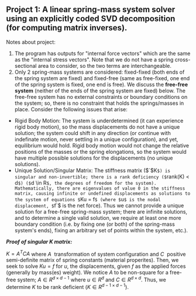 ## **Project 1**: A linear spring-mass system solver using an explicitly coded SVD decomposition (for computing matrix inverses).

Notes about project:
1. The program has outputs for "internal force vectors" which are the same as the "internal stress vectors". Note that we do not have a spring cross-sectional area to consider, so the two terms are interchangeable.
2. Only 2 spring-mass systems are considered: fixed-fixed (both ends of the spring system are fixed) and fixed-free (same as free-fixed, one end of the spring system is fixed, one end is free).
We discuss the **free-free system** (neither of the ends of the spring system are fixed) below.
The free-free system has no external constraints or boundary conditions on the system; so, there is no constraint that holds the springs/masses in place. Consider the following issues that arise:
* Rigid Body Motion: The system is underdetermined (it can experience rigid body motion), so the mass displacements do not have a unique solution; the system could shift in any direction (or continue with indefinate motion, never settling in a unique configuration), and yet, equilibrium would hold.
  Rigid body motion would not change the relative positions of the masses or the spring elongations, so the system would have multiple possible solutions for the displacements (no unique solutions).
* Unique Solution/Singular Matrix: The stiffness matrix ($`$K`$) is singular and non-invertible; there is a rank deficiency ($`rank(K) < d`$) ($`d \in R`$, the degrees of freedom for the system). Mathematically, there are eigenvalues of value 0 in the stiffness matrix, causing infinite or undefined displacements as solutions to the system of equations $`Ku = f`$ (where $`u`$ is the nodal displacement, $`f`$ is the net force).
Thus we cannot provide a unique solution for a free-free spring-mass system; there are infinite solutions, and to determine a single valid solution, we require at least one more boundary condition (i.e. by fixing one (or both) of the spring-mass system's ends), fixing an arbitrary set of points within the system, etc.).

***Proof of singular $`K`$ matrix:***

$`K = A^{T} C A`$ where $`A ~`$ transformation of system configuration and $`C ~`$ positive semi-definite matrix of spring constants (material properites). Then, we seek to solve $`Ku = f`$ for $`u`$, the displacements, given $`f`$  as the applied forces (generally by mass(es) weight). 
We notice $`A`$ to be non-square for a free-free system; $`A \in R^{d \times d-1}`$ where $`u \in R^{d}`$ and $`C \in R^{d \times d}`$. 
Thus, we determine $`K`$ to be rank deficient ($`K \in R^{d-1 \times d-1}`$). 

